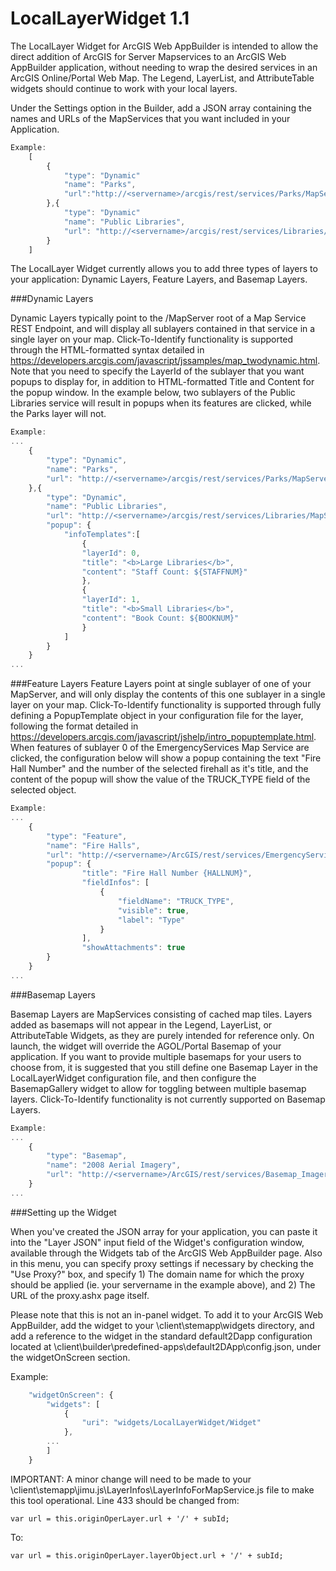 LocalLayerWidget 1.1
==

The LocalLayer Widget for ArcGIS Web AppBuilder is intended to allow the direct addition of ArcGIS for Server Mapservices to an ArcGIS Web AppBuilder application, without needing to wrap the desired services in an ArcGIS Online/Portal Web Map.  The Legend, LayerList, and AttributeTable widgets should continue to work with your local layers.

Under the Settings option in the Builder, add a JSON array containing the names and URLs of the MapServices that you want included in your Application.  

```javascript
Example:
	[
		{
			"type": "Dynamic"
			"name": "Parks",
			"url":"http://<servername>/arcgis/rest/services/Parks/MapServer"
		},{
			"type": "Dynamic"
			"name": "Public Libraries",
			"url": "http://<servername>/arcgis/rest/services/Libraries/MapServer"
		}
	]
```

The LocalLayer Widget currently allows you to add three types of layers to your application: Dynamic Layers, Feature Layers, and Basemap Layers.  

###Dynamic Layers

Dynamic Layers typically point to the /MapServer root of a Map Service REST Endpoint, and will display all sublayers contained in that service in a single layer on your map.  Click-To-Identify functionality is supported through the HTML-formatted syntax detailed in https://developers.arcgis.com/javascript/jssamples/map_twodynamic.html.  Note that you need to specify the LayerId of the sublayer that you want popups to display for, in addition to HTML-formatted Title and Content for the popup window.  In the example below, two sublayers of the Public Libraries service will result in popups when its features are clicked, while the Parks layer will not.

```javascript
Example:
...
	{
		"type": "Dynamic",
		"name": "Parks",
		"url": "http://<servername>/arcgis/rest/services/Parks/MapServer"
	},{
		"type": "Dynamic",
		"name": "Public Libraries",
		"url": "http://<servername>/arcgis/rest/services/Libraries/MapServer",
		"popup": {
			"infoTemplates":[
				{
				"layerId": 0,
				"title": "<b>Large Libraries</b>",
				"content": "Staff Count: ${STAFFNUM}"
				},
				{
				"layerId": 1,
				"title": "<b>Small Libraries</b>",
				"content": "Book Count: ${BOOKNUM}"
				}
			]
		}
	}
...
```

###Feature Layers
Feature Layers point at single sublayer of one of your MapServer, and will only display the contents of this one sublayer in a single layer on your map.  Click-To-Identify functionality is supported through fully defining a PopupTemplate object in your configuration file for the layer, following the format detailed in https://developers.arcgis.com/javascript/jshelp/intro_popuptemplate.html.  When features of sublayer 0 of the EmergencyServices Map Service are clicked, the configuration below will show a popup containing the text "Fire Hall Number" and the number of the selected firehall as it's title, and the content of the popup will show the value of the TRUCK_TYPE field of the selected object.

```javascript
Example:
...
	{
		"type": "Feature",
		"name": "Fire Halls",
		"url": "http://<servername>/ArcGIS/rest/services/EmergencyServices/MapServer/0",
		"popup": {
				"title": "Fire Hall Number {HALLNUM}",
				"fieldInfos": [
					{
						"fieldName": "TRUCK_TYPE",
						"visible": true,
						"label": "Type"
					}
	            ],
	            "showAttachments": true
		}
	}
...
```

###Basemap Layers

Basemap Layers are MapServices consisting of cached map tiles.  Layers added as basemaps will not appear in the Legend, LayerList, or AttributeTable Widgets, as they are purely intended for reference only.  On launch, the widget will override the AGOL/Portal Basemap of your application.  If you want to provide multiple basemaps for your users to choose from, it is suggested that you still define one Basemap Layer in the LocalLayerWidget configuration file, and then configure the BasemapGallery widget to allow for toggling between multiple basemap layers.  Click-To-Identify functionality is not currently supported on Basemap Layers.

```javascript
Example:
...
	{
		"type": "Basemap",
		"name": "2008 Aerial Imagery",
		"url": "http://<servername>/ArcGIS/rest/services/Basemap_Imagery/MapServer"
	}
...
```

###Setting up the Widget

When you've created the JSON array for your application, you can paste it into the "Layer JSON" input field of the Widget's configuration window, available through the Widgets tab of the ArcGIS Web AppBuilder page.  Also in this menu, you can specify proxy settings if necessary by checking the "Use Proxy?" box, and specify 1) The domain name for which the proxy should be applied (ie. your servername in the example above), and 2) The URL of the proxy.ashx page itself.

Please note that this is not an in-panel widget.  To add it to your ArcGIS Web AppBuilder, add the widget to your \client\stemapp\widgets directory, and add a reference to the widget in the standard default2Dapp configuration located at \client\builder\predefined-apps\default2DApp\config.json, under the widgetOnScreen section.

Example:
```javascript
	"widgetOnScreen": {
		"widgets": [
			{
				"uri": "widgets/LocalLayerWidget/Widget"
      		},
      	...
      	]
	}
```

IMPORTANT: A minor change will need to be made to your \client\stemapp\jimu.js\LayerInfos\LayerInfoForMapService.js file to make this tool operational.  Line 433 should be changed from:
```
var url = this.originOperLayer.url + '/' + subId;
```

To:
```
var url = this.originOperLayer.layerObject.url + '/' + subId;
```